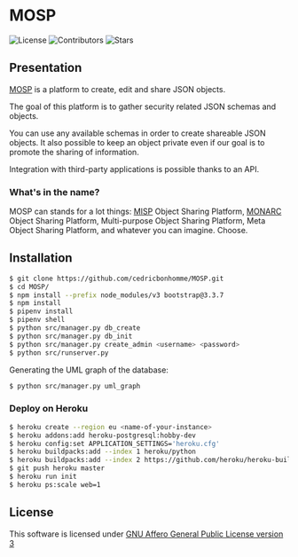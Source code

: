 # MOSP

![License](https://img.shields.io/github/license/cedricbonhomme/processing-activities.svg?style=flat-square)
![Contributors](https://img.shields.io/github/contributors/cedricbonhomme/processing-activities.svg?style=flat-square)
![Stars](https://img.shields.io/github/stars/cedricbonhomme/processing-activities.svg?style=flat-square)


## Presentation

[MOSP](https://github.com/cedricbonhomme/MOSP) is a platform to create, edit
and share JSON objects.

The goal of this platform is to gather security related JSON schemas
and objects.

You can use any available schemas in order to create shareable JSON objects.
It also possible to keep an object private even if our goal is to promote
the sharing of information.

Integration with third-party applications is possible thanks to an API.



### What's in the name?

MOSP can stands for a lot things:
[MISP](https://github.com/MISP/MISP) Object Sharing Platform,
[MONARC](https://github.com/monarc-project/MonarcAppFO) Object Sharing Platform,
Multi-purpose Object Sharing Platform,
Meta Object Sharing Platform,
and whatever you can imagine. Choose.


## Installation


```bash
$ git clone https://github.com/cedricbonhomme/MOSP.git
$ cd MOSP/
$ npm install --prefix node_modules/v3 bootstrap@3.3.7
$ npm install
$ pipenv install
$ pipenv shell
$ python src/manager.py db_create
$ python src/manager.py db_init
$ python src/manager.py create_admin <username> <password>
$ python src/runserver.py
```

Generating the UML graph of the database:

```bash
$ python src/manager.py uml_graph
```

### Deploy on Heroku

```bash
$ heroku create --region eu <name-of-your-instance>
$ heroku addons:add heroku-postgresql:hobby-dev
$ heroku config:set APPLICATION_SETTINGS='heroku.cfg'
$ heroku buildpacks:add --index 1 heroku/python
$ heroku buildpacks:add --index 2 https://github.com/heroku/heroku-buildpack-nodejs
$ git push heroku master
$ heroku run init
$ heroku ps:scale web=1
```

## License

This software is licensed under
[GNU Affero General Public License version 3](https://www.gnu.org/licenses/agpl-3.0.html)
